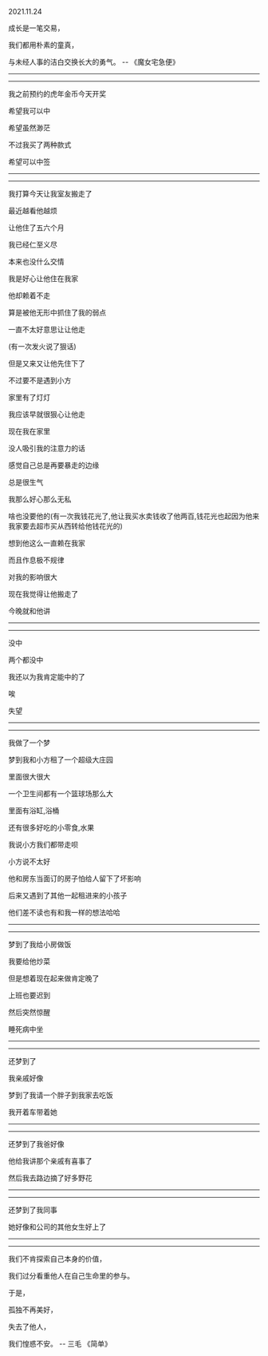 2021.11.24

成长是一笔交易，

我们都用朴素的童真，

与未经人事的洁白交换长大的勇气。 --  《魔女宅急便》

--------

--------



我之前预约的虎年金币今天开奖

希望我可以中

希望虽然渺茫

不过我买了两种款式

希望可以中签

---------

---------------

我打算今天让我室友搬走了

最近越看他越烦

让他住了五六个月

我已经仁至义尽

本来也没什么交情

我是好心让他住在我家

他却赖着不走

算是被他无形中抓住了我的弱点

一直不太好意思让让他走

(有一次发火说了狠话)

但是又来又让他先住下了

不过要不是遇到小方

家里有了灯灯

我应该早就很狠心让他走

现在我在家里

没人吸引我的注意力的话

感觉自己总是再要暴走的边缘

总是很生气

我那么好心那么无私

啥也没要他的(有一次我钱花光了,他让我买水卖钱收了他两百,钱花光也起因为他来我家要去超市买从西转给他钱花光的)

想到他这么一直赖在我家

而且作息极不规律

对我的影响很大

现在我觉得让他搬走了

今晚就和他讲

-----------

------------

没中

两个都没中

我还以为我肯定能中的了

唉

失望

-----------

-------------

我做了一个梦

梦到我和小方租了一个超级大庄园

里面很大很大

一个卫生间都有一个篮球场那么大

里面有浴缸,浴桶

还有很多好吃的小零食,水果

我说小方我们都带走呗

小方说不太好

他和房东当面订的房子怕给人留下了坏影响

后来又遇到了其他一起租进来的小孩子

他们差不读也有和我一样的想法哈哈

-----------

-------------

梦到了我给小房做饭

我要给他炒菜

但是想着现在起来做肯定晚了

上班也要迟到

然后突然惊醒

睡死病中坐

------

---------



还梦到了

我亲戚好像

梦到了我请一个胖子到我家去吃饭

我开着车带着她

----------

----------

还梦到了我爸好像

他给我讲那个亲戚有喜事了

然后我去路边摘了好多野花

--------

---------

还梦到了我同事

她好像和公司的其他女生好上了

---------

--------------





我们不肯探索自己本身的价值，

我们过分看重他人在自己生命里的参与。

于是，

孤独不再美好，

失去了他人，

我们惶惑不安。 -- 三毛 《简单》

